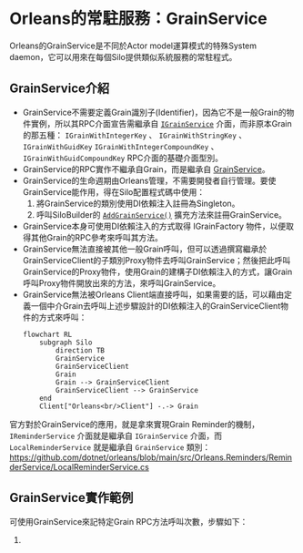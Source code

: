 # Orleans的常駐服務：GrainService 

Orleans的GrainService是不同於Actor model運算模式的特殊System daemon，它可以用來在每個Silo提供類似系統服務的常駐程式。

## GrainService介紹

* GrainService不需要定義Grain識別子(Identifier)，因為它不是一般Grain的物件實例，所以其RPC介面宣告需繼承自 [`IGrainService`](https://learn.microsoft.com/en-us/dotnet/api/orleans.services.igrainservice) 介面，而非原本Grain的那五種： `IGrainWithIntegerKey` 、 `IGrainWithStringKey` 、 `IGrainWithGuidKey`  `IGrainWithIntegerCompoundKey`  、 `IGrainWithGuidCompoundKey` RPC介面的基礎介面型別。
* GrainService的RPC實作不繼承自Grain，而是繼承自 [GrainService](https://learn.microsoft.com/en-us/dotnet/api/orleans.runtime.grainservice)。
* GrainService的生命週期由Orleans管理，不需要開發者自行管理。要使GrainService能作用，得在Silo配置程式碼中使用：
  1. 將GrainService的類別使用DI依賴注入註冊為Singleton。
  2. 呼叫SiloBuilder的 [`AddGrainService()`](https://learn.microsoft.com/en-us/dotnet/api/orleans.hosting.grainservicessilobuilderextensions.addgrainservice) 擴充方法來註冊GrainService。
* GrainService本身可使用DI依賴注入的方式取得 IGrainFactory 物件，以便取得其他Grain的RPC參考來呼叫其方法。
* GrainService無法直接被其他一般Grain呼叫，但可以透過撰寫繼承於GrainServiceClient的子類別Proxy物件去呼叫GrainService；然後把此呼叫GrainService的Proxy物件，使用Grain的建構子DI依賴注入的方式，讓Grain呼叫Proxy物件開放出來的方法，來呼叫GrainService。
* GrainService無法被Orleans Client端直接呼叫，如果需要的話，可以藉由定義一個中介Grain去呼叫上述步驟設計的DI依賴注入的GrainServiceClient物件的方式來呼叫：
    ```mermaid
    flowchart RL
        subgraph Silo
            direction TB
            GrainService
            GrainServiceClient
            Grain
            Grain --> GrainServiceClient
            GrainServiceClient --> GrainService
        end
        Client["Orleans<br/>Client"] -.-> Grain
    ```

官方對於GrainService的應用，就是拿來實現Grain Reminder的機制，`IReminderService` 介面就是繼承自 `IGrainService` 介面，而 `LocalReminderService` 就是繼承自 `GrainService` 類別：  
https://github.com/dotnet/orleans/blob/main/src/Orleans.Reminders/ReminderService/LocalReminderService.cs

## GrainService實作範例

可使用GrainService來記特定Grain RPC方法呼叫次數，步驟如下：

1. 


